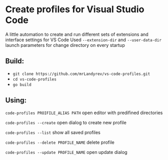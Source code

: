 # Create profiles for Visual Studio Code

A little automation to create and run different sets of extensions and interface settings for VS Code
Used `--extension-dir` and `--user-data-dir` launch parameters for change directory on every startup

## Build:

- `git clone https://github.com/mrLandyrev/vs-code-profiles.git`
- `cd vs-code-profiles`
- `go build`

## Using:
`code-profiles PROIFILE_ALIAS PATH` open editor with predifined directories

`code-profiles --create` open dialog to create new profile

`code-profiles --list` show all saved profiles

`code-profiles --delete PROFILE_NAME` delete profile

`code-profiles --update PROFILE_NAME` open update dialog